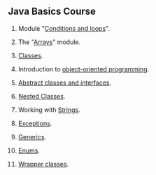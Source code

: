 ## Java Basics Course
1. Module "[Conditions and loops](https://github.com/pp8a/Java_Basics_ENG/tree/main/Conditions_and_Loops)".

2. The "[Arrays](https://github.com/pp8a/Java_Basics_ENG/tree/main/Arrays)" module.

3. [Classes](https://github.com/pp8a/Java_Basics_ENG/tree/main/Classes).

4. Introduction to [object-oriented programming](https://github.com/pp8a/Java_Basics_ENG/tree/main/OOP).

5. [Abstract classes and interfaces](https://github.com/pp8a/Java_Basics_ENG/tree/main/Abstract_classes_and_interfaces).

6. [Nested Classes](https://github.com/pp8a/Java_Basics_ENG/tree/main/Nested_Classes).

7. Working with [Strings](https://github.com/pp8a/Java_Basics_ENG/tree/main/Strings).

8. [Exceptions](https://github.com/pp8a/Java_Basics_ENG/tree/main/Exceptions).

9. [Generics](https://github.com/pp8a/Java_Basics_ENG/tree/main/Generics).

10. [Enums](https://github.com/pp8a/Java_Basics_ENG/tree/main/Enums).

11. [Wrapper classes](https://github.com/pp8a/Java_Basics_ENG/tree/main/Wrapper_Classes).
